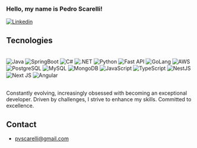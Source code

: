 ### Hello, my name is Pedro Scarelli!

[![Linkedin](https://img.shields.io/badge/LinkedIn-0077B5?style=for-the-badge&logo=linkedin&logoColor=white)](https://www.linkedin.com/in/pedroscarelli/)

## Tecnologies

<div style= "display: inline_block"><br/>


<img align= "center" alt="Java" src="https://img.shields.io/badge/java-%23ED8B00.svg?style=for-the-badge&logo=openjdk&logoColor=white)" /> 
<img align= "center" alt="SpringBoot" src="https://img.shields.io/badge/spring-%236DB33F.svg?style=for-the-badge&logo=spring&logoColor=white" />
<img align= "center" alt="C#" src="https://img.shields.io/badge/c%23-%23239120.svg?style=for-the-badge&logo=csharp&logoColor=white" />
<img align= "center" alt=".NET" src="https://img.shields.io/badge/.NET-5C2D91?style=for-the-badge&logo=.net&logoColor=white" />
<img align= "center" alt="Python" src="https://img.shields.io/badge/python-3670A0?style=for-the-badge&logo=python&logoColor=ffdd54"  />
<img align= "center" alt="Fast API" src="https://img.shields.io/badge/FastAPI-005571?style=for-the-badge&logo=fastapi" />
<img align= "center" alt="GoLang" src="https://img.shields.io/badge/GoLand-0f0f0f?&style=for-the-badge&logo=goland&logoColor=white" />

<img align= "center" alt="AWS" src="https://img.shields.io/badge/AWS-%23FF9900.svg?style=for-the-badge&logo=amazon-aws&logoColor=white"  />

<img align= "center" alt="PostgreSQL" src="https://img.shields.io/badge/postgres-%23316192.svg?style=for-the-badge&logo=postgresql&logoColor=white" />  
<img align= "center" alt="MySQL" src="https://img.shields.io/badge/mysql-4479A1.svg?style=for-the-badge&logo=mysql&logoColor=white" />  
<img align= "center" alt="MongoDB" src="https://img.shields.io/badge/MongoDB-%234ea94b.svg?style=for-the-badge&logo=mongodb&logoColor=white" />

<img align= "center" alt="JavaScript" src="https://img.shields.io/badge/javascript-%23323330.svg?style=for-the-badge&logo=javascript&logoColor=%23F7DF1E" />
<img align= "center" alt="TypeScript" src="https://img.shields.io/badge/TypeScript-007ACC?style=for-the-badge&logo=typescript&logoColor=white"  />
<img align= "center" alt="NestJS" src="https://img.shields.io/badge/nestjs-%23E0234E.svg?style=for-the-badge&logo=nestjs&logoColor=white" />
<img align= "center" alt="Next JS" src="https://img.shields.io/badge/Next-black?style=for-the-badge&logo=next.js&logoColor=white" />
<img align= "center" alt="Angular" src="https://img.shields.io/badge/angular-%23DD0031.svg?style=for-the-badge&logo=angular&logoColor=white"  />





</div><br/>

Constantly evolving, increasingly obsessed with becoming an exceptional developer. Driven by challenges, I strive to enhance my skills. Committed to excellence.

##  Contact

- pvscarelli@gmail.com
